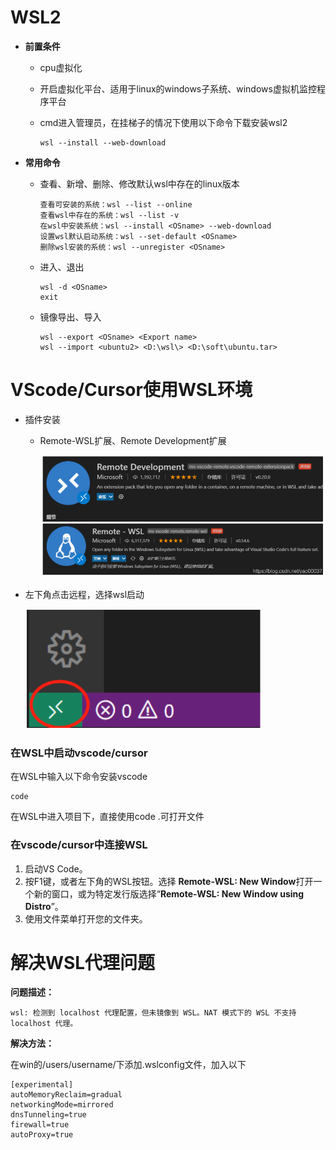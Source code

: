 # WSL2

- **前置条件**

  - cpu虚拟化

  - 开启虚拟化平台、适用于linux的windows子系统、windows虚拟机监控程序平台

  - cmd进入管理员，在挂梯子的情况下使用以下命令下载安装wsl2

    ```linux
    wsl --install --web-download
    ```

- **常用命令**

  - 查看、新增、删除、修改默认wsl中存在的linux版本

    ```linux
    查看可安装的系统：wsl --list --online
    查看wsl中存在的系统：wsl --list -v
    在wsl中安装系统：wsl --install <OSname> --web-download
    设置wsl默认启动系统：wsl --set-default <OSname>
    删除wsl安装的系统：wsl --unregister <OSname>
    ```

  - 进入、退出

    ```
    wsl -d <OSname>
    exit
    ```

  - 镜像导出、导入

    ```
    wsl --export <OSname> <Export name>
    wsl --import <ubuntu2> <D:\wsl\> <D:\soft\ubuntu.tar>
    ```

    

# VScode/Cursor使用WSL环境



- 插件安装

  - Remote-WSL扩展、Remote Development扩展

    ![img](./../imgs/740d57cf5113e4630a13a29abf4e4ea0.png)

- 左下角点击远程，选择wsl启动

  ![img](./../imgs/e72ab7cd20f81d68501221018e742ff6-1743523854549-5.png)



### 在WSL中启动vscode/cursor

在WSL中输入以下命令安装vscode

```
code
```

在WSL中进入项目下，直接使用code .可打开文件

### 在vscode/cursor中连接WSL

1. 启动VS Code。
2. 按F1键，或者左下角的WSL按钮。选择 **Remote-WSL: New Window**打开一个新的窗口，或为特定发行版选择“**Remote-WSL: New Window using Distro**”。
3. 使用文件菜单打开您的文件夹。



# 解决WSL代理问题

**问题描述：**

```
wsl: 检测到 localhost 代理配置，但未镜像到 WSL。NAT 模式下的 WSL 不支持 localhost 代理。
```

**解决方法：**

在win的/users/username/下添加.wslconfig文件，加入以下

```
[experimental]
autoMemoryReclaim=gradual  
networkingMode=mirrored
dnsTunneling=true
firewall=true
autoProxy=true
```

